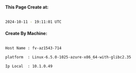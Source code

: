 
   
#### This Page Create at:

```bash

2024-10-11 - 19:11:01 UTC

```

#### Create By Machine:

```bash

Host Name : fv-az1543-714

platform  : Linux-6.5.0-1025-azure-x86_64-with-glibc2.35

Ip Local  : 10.1.0.49

```

